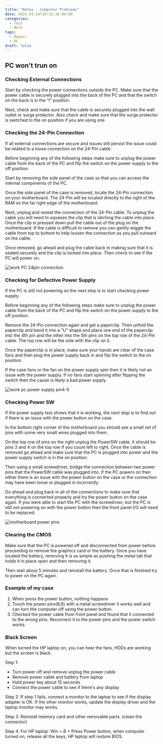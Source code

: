 ```yaml
---
title: "Notes - Computer Problems"
date: 2025-01-24T10:33:26-08:00
categories:
  - Tech
  - Work
tags:
  - Repair
  - PC
draft: false
---
```


## PC won't trun on
### Checking External Connections
Start by checking the power connections outside the PC. 
Make sure that the power cable is securely plugged into the back of the PC and that the switch on the back is in the “I” position.

Next, check and make sure that the cable is securely plugged into the wall outlet or surge protector. Also check and make sure that the surge protector is switched to the on position if you are using one
### Checking the 24-Pin Connection
If all external connections are secure and issues still persist the issue could be related to a loose connection on the 24-Pin cable. 

Before beginning any of the following steps make sure to unplug the power cable from the back of the PC and flip the switch on the power supply to the off position.

Start by removing the side panel of the case so that you can access the internal components of the PC.

Once the side panel of the case is removed, locate the 24-Pin connection on your motherboard. The 24-Pin will be located directly to the right of the RAM on the far right edge of the motherboard.

Next, unplug and reseat the connection of the 24-Pin cable. To unplug the cable you will need to squeeze the clip that is latching the cable into place. Once the clip is pressed down pull the cable out of the plug on the motherboard. If the cable is difficult to remove you can gently wiggle the cable from top to bottom to help loosen the connection as you pull outward on the cable.

Once removed, go ahead and plug the cable back in making sure that it is seated securely and the clip is locked into place. Then check to see if the PC will power on.

![work PC 24pin connection](/images/2025/work-pc-24pin-connection.png)

### Checking for Defective Power Supply
If the PC is still not powering on the next step is to start checking power supply.

Before beginning any of the following steps make sure to unplug the power cable from the back of the PC and flip the switch on the power supply to the off position.

Remove the 24-Pin connection again and get a paperclip. 
Then unfold the paperclip and bend it into a “U” shape and place one end of the paperclip into the 4th pin and the other into the 5th pins on the top row of the 24-Pin cable. The top row will be the side with the clip on it.

Once the paperclip is in place, make sure your hands are clear of the case fans and then plug the power supply back in and flip the switch to the on position.

If the case fans or the fan on the power supply spin then it is likely not an issue with the power supply. If no fans start spinning after flipping the switch then the cause is likely a bad power supply.

![work pc power supply pin4-5](/images/2025/work-pc-power-supply-pin4-5.png)

### Checking Power SW
If the power supply test shows that it is working, the next step is to find out if there is an issue with the power button on the case.

In the bottom right corner of the motherboard you should see a small set of pins with some very small wires plugged into them.

On the top row of pins on the right unplug the PowerSW cable. 
It should be pins 3 and 4 on the top row if you count left to right.
Once the cable is removed go ahead and make sure that the PC is plugged into power and 
the power supply switch is in the on position.

Then using a small screwdriver, bridge the connection between two power pins that 
the PowerSW cable was plugged into.
If the PC powers on then either there is an issue with the power button on the case or 
the connection may have been loose or plugged in incorrectly.

Go ahead and plug back in all of the connections to make sure that 
everything is connected properly and try the power button on the case again.
If you were able to start the PC with the screwdriver, 
but the PC is still not powering on with the power button then 
the front panel I/O will need to be replaced.

![motherboard power pins](/images/2025/work-motherboard-power-pins.png)

### Clearing the CMOS
Make sure that the PC is powered off and disconnected from power before proceeding to remove the graphics card or the battery. 
Once you have located the battery, removing it is as simple as pushing the metal tab that holds it in place open and then removing it. 

Then wait about 5 minutes and reinstall the battery. 
Once that is finished try to power on the PC again.

### Example of my case
1. When press the power button, nothing happens
2. Touch the power pins(6,8) with a metal screwdriver it works well and can turn the computer off using the power button. 
3. Checked the power cable from front panel and found that it connected to the wrong pins. 
Reconnect it to the power pins and the power switch works.

### Black Screen
When turned the HP laptop on, you can hear the fans, HDDs are working but the screen is black.

Step 1:
* Turn power off and remove unplug the power cable
* Remove power cable and battery from laptop
* Hold power key about 15 seconds
* Connect the power cable to see if there's any display

Step 2:
If step 1 fails, connect a monitor to the laptop to see if the display adapter is OK.
If the other monitor works, update the display driver and the laptop monitor may works.

Step 3:
Reinstall memory card and other removable parts. (clean the connector)

Step 4:
For HP laptop:
Win + B + Press Power button, when computer turned on, release all the keys, HP laptop will restore BIOS.